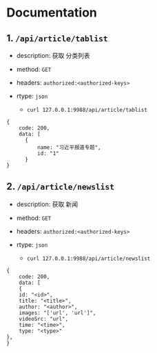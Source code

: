 # Documentation

## 1. ```/api/article/tablist```

- description: 获取 分类列表
- method: ```GET```
- headers: ```authorized:<authorized-keys>```
- rtype: ```json```

    - ```curl 127.0.0.1:9988/api/article/tablist```

```
{
    code: 200,
    data: [
      {
          name: "习近平报道专题",
          id: "1"
      }
}
```

## 2. ```/api/article/newslist```

- description: 获取 新闻
- method: ```GET```
- headers: ```authorized:<authorized-keys>```
- rtype: ```json```

    - ```curl 127.0.0.1:9988/api/article/newslist```

```
{
    code: 200,
    data: [
    {
    id: "<id>",
    title: "<title>",
    author: "<author>",
    images: "['url', 'url']",
    videoSrc: "url",
    time: "<time>",
    type: "<type>"
},
}
```

